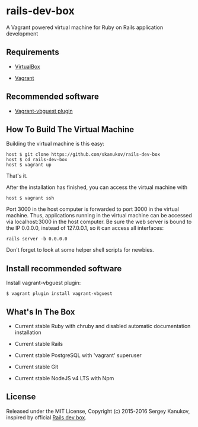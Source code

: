 # rails-dev-box
A Vagrant powered virtual machine for Ruby on Rails application development

## Requirements

* [VirtualBox](https://www.virtualbox.org)

* [Vagrant](http://vagrantup.com)

## Recommended software

* [Vagrant-vbguest plugin](https://github.com/dotless-de/vagrant-vbguest)

## How To Build The Virtual Machine

Building the virtual machine is this easy:

    host $ git clone https://github.com/skanukov/rails-dev-box
    host $ cd rails-dev-box
    host $ vagrant up

That's it.

After the installation has finished, you can access the virtual machine with

    host $ vagrant ssh

Port 3000 in the host computer is forwarded to port 3000 in the virtual machine. Thus, applications running in the virtual machine can be accessed via localhost:3000 in the host computer. Be sure the web server is bound to the IP 0.0.0.0, instead of 127.0.0.1, so it can access all interfaces:

    rails server -b 0.0.0.0

Don't forget to look at some helper shell scripts for newbies.

## Install recommended software

Install vagrant-vbguest plugin:

    $ vagrant plugin install vagrant-vbguest

## What's In The Box

* Current stable Ruby with chruby and disabled automatic documentation installation

* Current stable Rails

* Current stable PostgreSQL with 'vagrant' superuser

* Current stable Git

* Current stable NodeJS v4 LTS with Npm

## License

Released under the MIT License, Copyright (c) 2015-2016 Sergey Kanukov, inspired by official [Rails dev box](https://github.com/rails/rails-dev-box).

